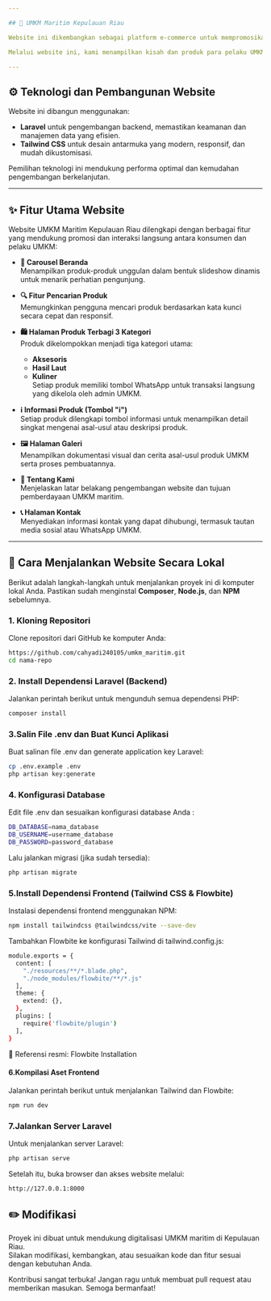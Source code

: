 ```yaml
---

## 🌊 UMKM Maritim Kepulauan Riau

Website ini dikembangkan sebagai platform e-commerce untuk mempromosikan dan memasarkan produk dari pelaku Usaha Mikro, Kecil, dan Menengah (UMKM) di sektor maritim wilayah Kepulauan Riau. Terinspirasi oleh kekayaan laut dan budaya bahari, proyek ini bertujuan mengangkat potensi lokal agar mampu bersaing di pasar nasional hingga internasional.

Melalui website ini, kami menampilkan kisah dan produk para pelaku UMKM — mulai dari hasil laut, kuliner khas pesisir, hingga aksesoris bernuansa bahari. Dengan memadukan pengetahuan tradisional dan inovasi digital, UMKM ini terus berkembang dan berkontribusi dalam pemberdayaan masyarakat pesisir.

---
```


## ⚙️ Teknologi dan Pembangunan Website

Website ini dibangun menggunakan:

* **Laravel** untuk pengembangan backend, memastikan keamanan dan manajemen data yang efisien.
* **Tailwind CSS** untuk desain antarmuka yang modern, responsif, dan mudah dikustomisasi.

Pemilihan teknologi ini mendukung performa optimal dan kemudahan pengembangan berkelanjutan.

---
## ✨ Fitur Utama Website

Website UMKM Maritim Kepulauan Riau dilengkapi dengan berbagai fitur yang mendukung promosi dan interaksi langsung antara konsumen dan pelaku UMKM:

- **🔄 Carousel Beranda**  
  Menampilkan produk-produk unggulan dalam bentuk slideshow dinamis untuk menarik perhatian pengunjung.

- **🔍 Fitur Pencarian Produk**  
  Memungkinkan pengguna mencari produk berdasarkan kata kunci secara cepat dan responsif.

- **🛍️ Halaman Produk Terbagi 3 Kategori**  
  Produk dikelompokkan menjadi tiga kategori utama:
  - **Aksesoris**
  - **Hasil Laut**
  - **Kuliner**  
  Setiap produk memiliki tombol WhatsApp untuk transaksi langsung yang dikelola oleh admin UMKM.

- **ℹ️ Informasi Produk (Tombol "i")**  
  Setiap produk dilengkapi tombol informasi untuk menampilkan detail singkat mengenai asal-usul atau deskripsi produk.

- **🖼️ Halaman Galeri**  
  Menampilkan dokumentasi visual dan cerita asal-usul produk UMKM serta proses pembuatannya.

- **👥 Tentang Kami**  
  Menjelaskan latar belakang pengembangan website dan tujuan pemberdayaan UMKM maritim.

- **📞 Halaman Kontak**  
  Menyediakan informasi kontak yang dapat dihubungi, termasuk tautan media sosial atau WhatsApp UMKM.
---
## 🚀 Cara Menjalankan Website Secara Lokal
Berikut adalah langkah-langkah untuk menjalankan proyek ini di komputer lokal Anda. Pastikan sudah menginstal **Composer**, **Node.js**, dan **NPM** sebelumnya.

### 1. Kloning Repositori
Clone repositori dari GitHub ke komputer Anda:
```bash
https://github.com/cahyadi240105/umkm_maritim.git
cd nama-repo
```
### 2. Install Dependensi Laravel (Backend)
Jalankan perintah berikut untuk mengunduh semua dependensi PHP:
```bash
composer install
```
### 3.Salin File .env dan Buat Kunci Aplikasi
Buat salinan file .env dan generate application key Laravel:
```bash
cp .env.example .env
php artisan key:generate
```
### 4. Konfigurasi Database
Edit file .env dan sesuaikan konfigurasi database Anda : 
```bash
DB_DATABASE=nama_database
DB_USERNAME=username_database
DB_PASSWORD=password_database
```
Lalu jalankan migrasi (jika sudah tersedia):
```bash
php artisan migrate
```
### 5.Install Dependensi Frontend (Tailwind CSS & Flowbite)
Instalasi dependensi frontend menggunakan NPM:
```bash
npm install tailwindcss @tailwindcss/vite --save-dev
```
Tambahkan Flowbite ke konfigurasi Tailwind di tailwind.config.js:
```bash
module.exports = {
  content: [
    "./resources/**/*.blade.php",
    "./node_modules/flowbite/**/*.js"
  ],
  theme: {
    extend: {},
  },
  plugins: [
    require('flowbite/plugin')
  ],
}
```
📖 Referensi resmi: Flowbite Installation 

#### 6.Kompilasi Aset Frontend
Jalankan perintah berikut untuk menjalankan Tailwind dan Flowbite:
```bash
npm run dev
```
### 7.Jalankan Server Laravel
Untuk menjalankan server Laravel:
```bash
php artisan serve
```
Setelah itu, buka browser dan akses website melalui:
```bash
http://127.0.0.1:8000
```

## ✏️ Modifikasi

Proyek ini dibuat untuk mendukung digitalisasi UMKM maritim di Kepulauan Riau.  
Silakan modifikasi, kembangkan, atau sesuaikan kode dan fitur sesuai dengan kebutuhan Anda.

Kontribusi sangat terbuka! Jangan ragu untuk membuat pull request atau memberikan masukan. Semoga bermanfaat!
